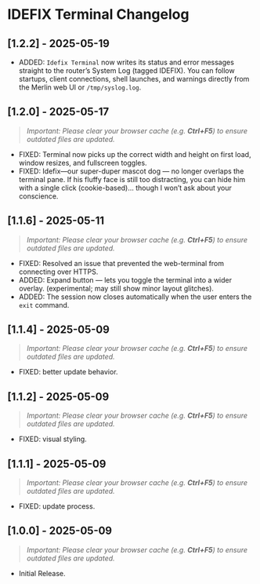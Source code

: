 # IDEFIX Terminal Changelog

## [1.2.2] - 2025-05-19

- ADDED: `Idefix Terminal` now writes its status and error messages straight to the router’s System Log (tagged IDEFIX). You can follow startups, client connections, shell launches, and warnings directly from the Merlin web UI or `/tmp/syslog.log`.

## [1.2.0] - 2025-05-17

> _Important: Please clear your browser cache (e.g. **Ctrl+F5**) to ensure outdated files are updated._

- FIXED: Terminal now picks up the correct width and height on first load, window resizes, and fullscreen toggles.
- FIXED: Idefix—our super-duper mascot dog — no longer overlaps the terminal pane. If his fluffy face is still too distracting, you can hide him with a single click (cookie-based)… though I won’t ask about your conscience.

## [1.1.6] - 2025-05-11

> _Important: Please clear your browser cache (e.g. **Ctrl+F5**) to ensure outdated files are updated._

- FIXED: Resolved an issue that prevented the web-terminal from connecting over HTTPS.
- ADDED: Expand button — lets you toggle the terminal into a wider overlay. (experimental; may still show minor layout glitches).
- ADDED: The session now closes automatically when the user enters the `exit` command.

## [1.1.4] - 2025-05-09

> _Important: Please clear your browser cache (e.g. **Ctrl+F5**) to ensure outdated files are updated._

- FIXED: better update behavior.

## [1.1.2] - 2025-05-09

> _Important: Please clear your browser cache (e.g. **Ctrl+F5**) to ensure outdated files are updated._

- FIXED: visual styling.

## [1.1.1] - 2025-05-09

> _Important: Please clear your browser cache (e.g. **Ctrl+F5**) to ensure outdated files are updated._

- FIXED: update process.

## [1.0.0] - 2025-05-09

> _Important: Please clear your browser cache (e.g. **Ctrl+F5**) to ensure outdated files are updated._

- Initial Release.
